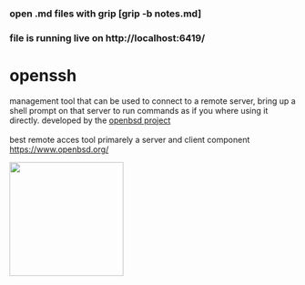 

<link href="style.css" rel="stylesheet">




### open .md files with grip [grip -b notes.md]
### file is running live on http://localhost:6419/

# openssh
management tool that can be used to connect to a remote server, bring up a shell prompt on that server to run commands as if you where using it directly.
developed by the [openbsd project](https://www.openbsd.org/)
<br><br>
best remote acces tool
primarely a server and client component https://www.openbsd.org/

<img src="./images/a.jpg" width="200" />

